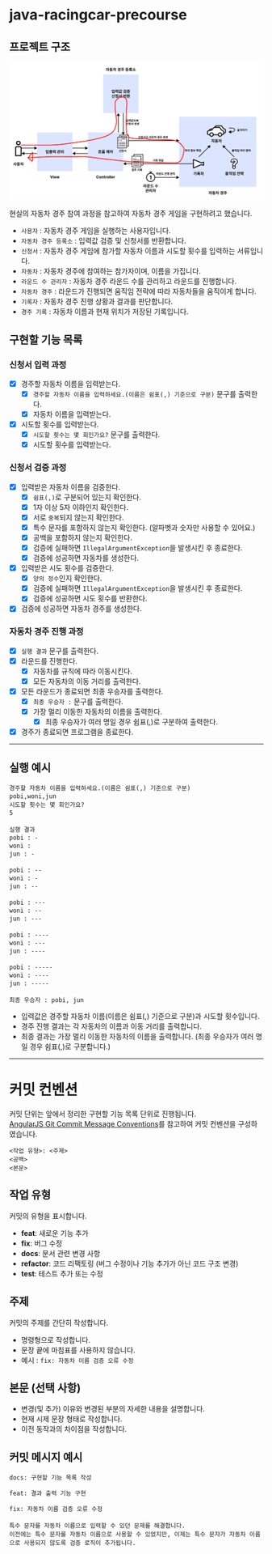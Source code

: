 # java-racingcar-precourse

## 프로젝트 구조

![architecture.png](architecture.png)

현실의 자동차 경주 참여 과정을 참고하여 자동차 경주 게임을 구현하려고 했습니다.

- `사용자` : 자동차 경주 게임을 실행하는 사용자입니다.
- `자동차 경주 등록소` : 입력값 검증 및 신청서를 반환합니다.
- `신청서` : 자동차 경주 게임에 참가할 자동차 이름과 시도할 횟수를 입력하는 서류입니다.
- `자동차` : 자동차 경주에 참여하는 참가자이며, 이름을 가집니다.
- `라운드 수 관리자` : 자동차 경주 라운드 수를 관리하고 라운드를 진행합니다.
- `자동차 경주` : 라운드가 진행되면 움직임 전략에 따라 자동차들을 움직이게 합니다.
- `기록자` : 자동차 경주 진행 상황과 결과를 판단합니다.
- `경주 기록` : 자동차 이름과 현재 위치가 저장된 기록입니다.

## 구현할 기능 목록

### 신청서 입력 과정

- [X] 경주할 자동차 이름을 입력받는다.
  - [X] `경주할 자동차 이름을 입력하세요.(이름은 쉼표(,) 기준으로 구분)` 문구를 출력한다.
  - [X] 자동차 이름을 입력받는다.

- [X] 시도할 횟수를 입력받는다.
  - [X] `시도할 횟수는 몇 회인가요?` 문구를 출력한다.
  - [X] 시도할 횟수를 입력받는다.

### 신청서 검증 과정

- [X] 입력받은 자동차 이름을 검증한다.
  - [X] `쉼표(,)`로 구분되어 있는지 확인한다.
  - [X] 1자 이상 5자 이하인지 확인한다.
  - [X] 서로 `중복`되지 않는지 확인한다.
  - [X] 특수 문자를 포함하지 않는지 확인한다. (알파벳과 숫자만 사용할 수 있어요.)
  - [X] 공백을 포함하지 않는지 확인한다.
  - [X] 검증에 실패하면 `IllegalArgumentException`을 발생시킨 후 종료한다.
  - [X] 검증에 성공하면 자동차를 생성한다.
- [X] 입력받은 시도 횟수를 검증한다.
  - [X] `양의 정수`인지 확인한다.
  - [X] 검증에 실패하면 `IllegalArgumentException`을 발생시킨 후 종료한다.
  - [X] 검증에 성공하면 시도 횟수를 반환한다.
- [X] 검증에 성공하면 자동차 경주를 생성한다.

### 자동차 경주 진행 과정

- [X] `실행 결과` 문구를 출력한다.
- [X] 라운드를 진행한다.
  - [X] 자동차를 규칙에 따라 이동시킨다.
  - [X] 모든 자동차의 이동 거리를 출력한다.
- [X] 모든 라운드가 종료되면 최종 우승자를 출력한다.
  - [X] `최종 우승자 :` 문구를 출력한다.
  - [X] 가장 멀리 이동한 자동차의 이름을 출력한다.
    - [X] 최종 우승자가 여러 명일 경우 쉼표(,)로 구분하여 출력한다.
- [X] 경주가 종료되면 프로그램을 종료한다.

---

## 실행 예시

```text
경주할 자동차 이름을 입력하세요.(이름은 쉼표(,) 기준으로 구분)
pobi,woni,jun
시도할 횟수는 몇 회인가요?
5

실행 결과
pobi : -
woni : 
jun : -

pobi : --
woni : -
jun : --

pobi : ---
woni : --
jun : ---

pobi : ----
woni : ---
jun : ----

pobi : -----
woni : ----
jun : -----

최종 우승자 : pobi, jun
```

- 입력값은 경주할 자동차 이름(이름은 쉼표(,) 기준으로 구분)과 시도할 횟수입니다.
- 경주 진행 결과는 각 자동차의 이름과 이동 거리를 출력합니다.
- 최종 결과는 가장 멀리 이동한 자동차의 이름을 출력합니다. (최종 우승자가 여러 명일 경우 쉼표(,)로 구분합니다.)

---

# 커밋 컨벤션

커밋 단위는 앞에서 정리한 구현할 기능 목록 단위로 진행됩니다.  
[AngularJS Git Commit Message Conventions](https://gist.github.com/stephenparish/9941e89d80e2bc58a153)를 참고하여 커밋 컨벤션을
구성하였습니다.

```text
<작업 유형>: <주제>
<공백>
<본문>
```

## 작업 유형

커밋의 유형을 표시합니다.

- **feat**: 새로운 기능 추가
- **fix**: 버그 수정
- **docs**: 문서 관련 변경 사항
- **refactor**: 코드 리팩토링 (버그 수정이나 기능 추가가 아닌 코드 구조 변경)
- **test**: 테스트 추가 또는 수정

## 주제

커밋의 주제를 간단히 작성합니다.

- 명령형으로 작성합니다.
- 문장 끝에 마침표를 사용하지 않습니다.
- 예시 : `fix: 자동차 이름 검증 오류 수정`

## 본문 (선택 사항)

- 변경(및 추가) 이유와 변경된 부분의 자세한 내용을 설명합니다.
- 현재 시제 문장 형태로 작성합니다.
- 이전 동작과의 차이점을 작성합니다.

## 커밋 메시지 예시

```text
docs: 구현할 기능 목록 작성
```

```text
feat: 결과 출력 기능 구현
```

```text
fix: 자동차 이름 검증 오류 수정

특수 문자를 자동차 이름으로 입력할 수 있던 문제를 해결합니다.
이전에는 특수 문자를 자동차 이름으로 사용할 수 있었지만, 이제는 특수 문자가 자동차 이름으로 사용되지 않도록 검증 로직이 추가됩니다.
```
